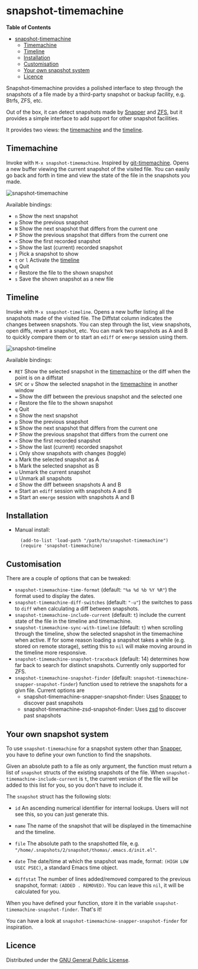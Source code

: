 # snapshot-timemachine

<!-- markdown-toc start - Don't edit this section. Run M-x markdown-toc/generate-toc again -->
**Table of Contents**

- [snapshot-timemachine](#snapshot-timemachine)
    - [Timemachine](#timemachine)
    - [Timeline](#timeline)
    - [Installation](#installation)
    - [Customisation](#customisation)
    - [Your own snapshot system](#your-own-snapshot-system)
    - [Licence](#licence)

<!-- markdown-toc end -->


Snapshot-timemachine provides a polished interface to step through the
snapshots of a file made by a third-party snapshot or backup facility, e.g.
Btrfs, ZFS, etc.

Out of the box, it can detect snapshots made by [Snapper] and [ZFS], but it provides a
simple interface to add support for other snapshot facilities.

[Snapper]: http://snapper.io
[ZFS]: https://zfsonlinux.org/

It provides two views: the [timemachine](#timemachine) and the
[timeline](#timeline).

## Timemachine

Invoke with `M-x snapshot-timemachine`. Inspired by [git-timemachine][]. Opens
a new buffer viewing the current snapshot of the visited file. You can easily
go back and forth in time and view the state of the file in the snapshots you
made.

[git-timemachine]: https://github.com/pidu/git-timemachine

![snapshot-timemachine](../img/timemachine.gif?raw=true)


Available bindings:

* `n` Show the next snapshot
* `p` Show the previous snapshot
* `N` Show the next snapshot that differs from the current one
* `P` Show the previous snapshot that differs from the current one
* `<` Show the first recorded snapshot
* `>` Show the last (current) recorded snapshot
* `j` Pick a snapshot to show
* `t` or `l` Activate the [timeline](#timeline)
* `q` Quit
* `r` Restore the file to the shown snapshot
* `s` Save the shown snapshot as a new file

## Timeline

Invoke with `M-x snapshot-timeline`. Opens a new buffer listing all the
snapshots made of the visited file. The Diffstat column indicates the changes
between snapshots. You can step through the list, view snapshots, open diffs,
revert a snapshot, etc. You can mark two snapshots as A and B to quickly
compare them or to start an `ediff` or `emerge` session using them.

![snapshot-timeline](../img/timeline.gif?raw=true)

Available bindings:

* `RET` Show the selected snapshot in the [timemachine](#timemachine) or the
  diff when the point is on a diffstat
* `SPC` or `v` Show the selected snapshot in the [timemachine](#timemachine)
  in another window
* `=` Show the diff between the previous snapshot and the selected one
* `r` Restore the file to the shown snapshot
* `q` Quit
* `n` Show the next snapshot
* `p` Show the previous snapshot
* `N` Show the next snapshot that differs from the current one
* `P` Show the previous snapshot that differs from the current one
* `<` Show the first recorded snapshot
* `>` Show the last (current) recorded snapshot
* `i` Only show snapshots with changes (toggle)
* `a` Mark the selected snapshot as A
* `b` Mark the selected snapshot as B
* `u` Unmark the current snapshot
* `U` Unmark all snapshots
* `d` Show the diff between snapshots A and B
* `e` Start an `ediff` session with snapshots A and B
* `m` Start an `emerge` session with snapshots A and B

## Installation


* Manual install:

        (add-to-list 'load-path "/path/to/snapshot-timemachine")
        (require 'snapshot-timemachine)

## Customisation

There are a couple of options that can be tweaked:

* `snapshot-timemachine-time-format` (default: `"%a %d %b %Y %R"`) the format
  used to display the dates.
* `snapshot-timemachine-diff-switches` (default: `"-u"`) the switches to pass
  to `diff` when calculating a diff between snapshots.
* `snapshot-timemachine-include-current` (default: `t`) include the current
  state of the file in the timeline and timemachine.
* `snapshot-timemachine-sync-with-timeline` (default: `t`) when scrolling
  through the timeline, show the selected snapshot in the timemachine when
  active. If for some reason loading a snapshot takes a while (e.g. stored on
  remote storage), setting this to `nil` will make moving around in the
  timeline more responsive.
* `snapshot-timemachine-snapshot-traceback` (default: 14) determines how far
  back to search for distinct snapshots. Currently only supported for ZFS.
* `snapshot-timemachine-snapshot-finder` (default: `snapshot-timemachine-snapper-snapshot-finder`) function used to retrieve the snapshots for a givn file. Current options are
  * snapshot-timemachine-snapper-snapshot-finder: Uses [Snapper] to discover past snapshots
  * snapshot-timemachine-zsd-snapshot-finder: Uses [zsd](zfs-snap-diff) to discover past snapshots

[zsd]: https://github.com/j-keck/zfs-snap-diff

## Your own snapshot system

To use `snapshot-timemachine` for a snapshot system other than [Snapper], you
have to define your own function to find the snapshots.

Given an absolute path to a file as only argument, the function must return a
list of `snapshot` structs of the existing snapshots of the file. When
`snapshot-timemachine-include-current` is `t`, the current version of the file
will be added to this list for you, so you don't have to include it.

The `snapshot` struct has the following slots:

* `id` An ascending numerical identifier for internal lookups. Users will not
  see this, so you can just generate this.

* `name` The name of the snapshot that will be displayed in the timemachine
  and the timeline.

* `file` The absolute path to the snapshotted file, e.g.
  `"/home/.snapshots/2/snapshot/thomas/.emacs.d/init.el"`.

* `date` The date/time at which the snapshot was made, format:
  `(HIGH LOW USEC PSEC)`, a standard Emacs time object.

* `diffstat` The number of lines added/removed compared to the previous
  snapshot, format: `(ADDED . REMOVED)`. You can leave this `nil`, it will be
  calculated for you.

When you have defined your function, store it in the variable
`snapshot-timemachine-snapshot-finder`. That's it!

You can have a look at `snapshot-timemachine-snapper-snapshot-finder` for
inspiration.

## Licence

Distributed under the [GNU General Public License](LICENSE).
